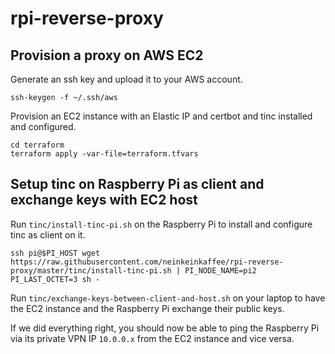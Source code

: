 # rpi-reverse-proxy

## Provision a proxy on AWS EC2

Generate an ssh key and upload it to your AWS account.
```
ssh-keygen -f ~/.ssh/aws
```

Provision an EC2 instance with an Elastic IP and certbot and tinc installed and configured.
```
cd terraform
terraform apply -var-file=terraform.tfvars
```

## Setup tinc on Raspberry Pi as client and exchange keys with EC2 host

Run `tinc/install-tinc-pi.sh` on the Raspberry Pi to install and configure tinc as client on it.
```
ssh pi@$PI_HOST wget https://raw.githubusercontent.com/neinkeinkaffee/rpi-reverse-proxy/master/tinc/install-tinc-pi.sh | PI_NODE_NAME=pi2 PI_LAST_OCTET=3 sh -
```

Run `tinc/exchange-keys-between-client-and-host.sh` on your laptop to have the EC2 instance and the Raspberry Pi exchange their public keys.

If we did everything right, you should now be able to ping the Raspberry Pi via its private VPN IP `10.0.0.x` from the EC2 instance and vice versa.